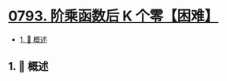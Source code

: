 # [0793. 阶乘函数后 K 个零【困难】](https://github.com/tnotesjs/TNotes.leetcode/tree/main/notes/0793.%20%E9%98%B6%E4%B9%98%E5%87%BD%E6%95%B0%E5%90%8E%20K%20%E4%B8%AA%E9%9B%B6%E3%80%90%E5%9B%B0%E9%9A%BE%E3%80%91)

<!-- region:toc -->

- [1. 📝 概述](#1--概述)

<!-- endregion:toc -->

## 1. 📝 概述
